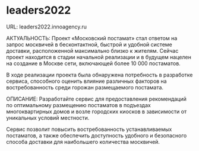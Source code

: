 # leaders2022
URL: leaders2022.innoagency.ru

АКТУАЛЬНОСТЬ:
Проект «Московский постамат» стал ответом на запрос москвичей в бесконтактной, быстрой и удобной системе доставки, расположенной максимально близко к жителям. Сейчас проект находится в стадии начальной реализации и в будущем нацелен на создание в Москве сети, включающей более 10 000 постаматов.


В ходе реализации проекта была обнаружена потребность в разработке сервиса, способного оценить влияние различных факторов на востребованность среди горожан размещаемого постамата.

ОПИСАНИЕ:
Разработайте сервис для предоставления рекомендаций по оптимальному размещению постаматов в подъездах многоквартирных домов и возле городских киосков в зависимости от уникальных условий местности.


Сервис позволит повысить востребованность устанавливаемых постаматов, а также обеспечить доступность удобного и безопасного способа доставки для наибольшего количества москвичей.
